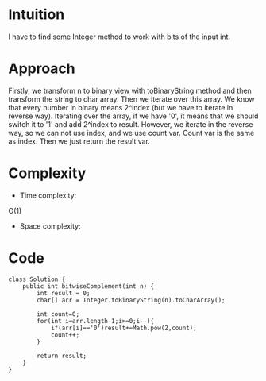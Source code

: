 # Intuition
<!-- Describe your first thoughts on how to solve this problem. -->
I have to find some Integer method to work with bits of the input int. 
# Approach
<!-- Describe your approach to solving the problem. -->
Firstly, we transform n to binary view with toBinaryString method and then transform the string to char array. Then we iterate over this array. We know that every number in binary means 2^index (but we have to iterate in reverse way). Iterating over the array, if we have '0', it means that we should switch it to '1' and add 2^index to result. However, we iterate in the reverse way, so we can not use index, and we use count var. Count var is the same as index. Then we just return the result var.
# Complexity
- Time complexity:
<!-- Add your time complexity here, e.g. $$O(n)$$ -->
O(1)
- Space complexity:
<!-- Add your space complexity here, e.g. $$O(n)$$ -->

# Code
```
class Solution {
    public int bitwiseComplement(int n) {
        int result = 0;
        char[] arr = Integer.toBinaryString(n).toCharArray();

        int count=0;
        for(int i=arr.length-1;i>=0;i--){
            if(arr[i]=='0')result+=Math.pow(2,count);
            count++;
        }

        return result;
    }
}
```